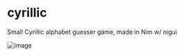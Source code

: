 # cyrillic
Small Cyrillic alphabet guesser game, made in Nim w/ nigui


![image](https://github.com/user-attachments/assets/d5594b68-3b35-4caf-9a3d-b036ae36f95b)
